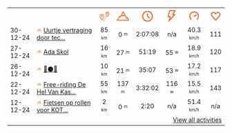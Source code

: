 <table>
    <tr>
        <th></th>
        <th></th>
        <th align="center"><img src="https://raw.githubusercontent.com/robiningelbrecht/strava-activities/master/public/distance.svg" width="30" alt="distance" title="distance"/></th>
        <th align="center"><img src="https://raw.githubusercontent.com/robiningelbrecht/strava-activities/master/public/elevation.svg" width="30" alt="elevation" title="elevation"/></th>
        <th align="center"><img src="https://raw.githubusercontent.com/robiningelbrecht/strava-activities/master/public/time.svg" width="30" alt="time" title="time"/></th>
        <th align="center"><img src="https://raw.githubusercontent.com/robiningelbrecht/strava-activities/master/public/average-watt.svg" width="30" alt="average watts" title="average watts"/></th>
        <th align="center"><img src="https://raw.githubusercontent.com/robiningelbrecht/strava-activities/master/public/average-speed.svg" width="30" alt="average speed" title="average speed"/></th>
        <th align="center"><img src="https://raw.githubusercontent.com/robiningelbrecht/strava-activities/master/public/heart-rate.svg" width="30" alt="average heart rate" title="average heart rate"/></th>
    </tr>
            <tr>
            <td>30-12-24</td>
            <td>
                <img src="https://raw.githubusercontent.com/robiningelbrecht/strava-activities/master/public/activity-ride.svg" width="12" alt="Uurtje vertraging door technische problemen maar uiteindelijk toch zonder weerstand en met Bockie, LeBron en de Turbocross richting m&#039;n laatste challenges!" title="Uurtje vertraging door technische problemen maar uiteindelijk toch zonder weerstand en met Bockie, LeBron en de Turbocross richting m&#039;n laatste challenges!"/>
<a href="https://www.strava.com/activities/13227024443" title="Kcal: 668 | Gear: None ">Uurtje vertraging door tec...</a>
            </td>
            <td align="center">85 <sup><sub>km</sub></sup></td>
            <td align="center">0 <sup><sub>m</sub></sup></td>
            <td align="center">2:07:08</td>
            <td align="center">n/a</td>
            <td align="center">40.3 <sup><sub>km/h</sub></sup></td>
            <td align="center">111</td>
        </tr>
            <tr>
            <td>27-12-24</td>
            <td>
                <img src="https://raw.githubusercontent.com/robiningelbrecht/strava-activities/master/public/activity-ride.svg" width="12" alt="Ada Skol" title="Ada Skol"/>
<a href="https://www.strava.com/activities/13211097519" title="Kcal: 187 | Gear: None ">Ada Skol</a>
            </td>
            <td align="center">16 <sup><sub>km</sub></sup></td>
            <td align="center">27 <sup><sub>m</sub></sup></td>
            <td align="center">51:19</td>
            <td align="center">55 <sup><sub>w</sub></sup></td>
            <td align="center">18.9 <sup><sub>km/h</sub></sup></td>
            <td align="center">120</td>
        </tr>
            <tr>
            <td>26-12-24</td>
            <td>
                <img src="https://raw.githubusercontent.com/robiningelbrecht/strava-activities/master/public/activity-ride.svg" width="12" alt="🔵⚫💀" title="🔵⚫💀"/>
<a href="https://www.strava.com/activities/13199436700" title="Kcal: 291 | Gear: None ">🔵⚫💀</a>
            </td>
            <td align="center">10 <sup><sub>km</sub></sup></td>
            <td align="center">21 <sup><sub>m</sub></sup></td>
            <td align="center">35:07</td>
            <td align="center">53 <sup><sub>w</sub></sup></td>
            <td align="center">17.2 <sup><sub>km/h</sub></sup></td>
            <td align="center">117</td>
        </tr>
            <tr>
            <td>22-12-24</td>
            <td>
                <img src="https://raw.githubusercontent.com/robiningelbrecht/strava-activities/master/public/activity-ride.svg" width="12" alt="Free-riding De Hel Van Kasterlee" title="Free-riding De Hel Van Kasterlee"/>
<a href="https://www.strava.com/activities/13169224498" title="Kcal: 2158 | Gear: None ">Free-riding De Hel Van Kas...</a>
            </td>
            <td align="center">55 <sup><sub>km</sub></sup></td>
            <td align="center">137 <sup><sub>m</sub></sup></td>
            <td align="center">3:32:02</td>
            <td align="center">116 <sup><sub>w</sub></sup></td>
            <td align="center">15.5 <sup><sub>km/h</sub></sup></td>
            <td align="center">143</td>
        </tr>
            <tr>
            <td>12-12-24</td>
            <td>
                <img src="https://raw.githubusercontent.com/robiningelbrecht/strava-activities/master/public/activity-ride.svg" width="12" alt="Fietsen op rollen voor KOTK met Denys 👷🌼" title="Fietsen op rollen voor KOTK met Denys 👷🌼"/>
<a href="https://www.strava.com/activities/13105444250" title="Kcal: n/a | Gear: None ">Fietsen op rollen voor KOT...</a>
            </td>
            <td align="center">2 <sup><sub>km</sub></sup></td>
            <td align="center">0 <sup><sub>m</sub></sup></td>
            <td align="center">2:20</td>
            <td align="center">n/a</td>
            <td align="center">51.4 <sup><sub>km/h</sub></sup></td>
            <td align="center">n/a</td>
        </tr>
                <tr>
            <td colspan="8" align="right"><a href="https://github.com/robiningelbrecht/strava-activities#activities">View all activities</a></td>
        </tr>
    </table>
